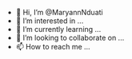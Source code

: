 - 👋 Hi, I’m @MaryannNduati
- 👀 I’m interested in ...
- 🌱 I’m currently learning ...
- 💞️ I’m looking to collaborate on ...
- 📫 How to reach me ...

<!---
MaryannNduati/MaryannNduati is a ✨ special ✨ repository because its `README.md` (this file) appears on your GitHub profile.
You can click the Preview link to take a look at your changes.
--->
